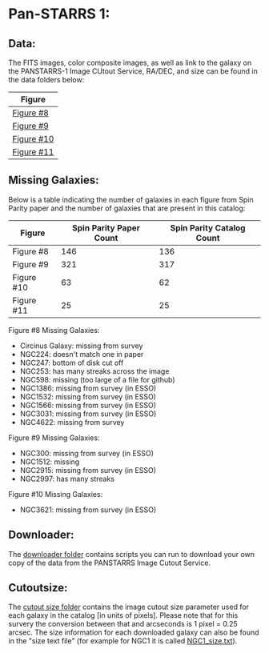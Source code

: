 # Pan-STARRS 1: 
## Data:
The FITS images, color composite images, as well as link to the galaxy on the PANSTARRS-1 Image CUtout Service, RA/DEC, and size can be found in the data folders below:

| Figure     |
|------------|
| [Figure #8](https://github.com/cora-schallock/spin-parity-catalog-data/tree/main/panstarrs/figure8)  | 
| [Figure #9](https://github.com/cora-schallock/spin-parity-catalog-data/tree/main/panstarrs/figure9)  | 
| [Figure #10](https://github.com/cora-schallock/spin-parity-catalog-data/tree/main/panstarrs/figure10) | 
| [Figure #11](https://github.com/cora-schallock/spin-parity-catalog-data/tree/main/panstarrs/figure11) | 

## Missing Galaxies:
Below is a table indicating the number of galaxies in each figure from Spin Parity paper and the number of galaxies that are present in this catalog:

| Figure     | Spin Parity Paper Count | Spin Parity Catalog Count |
|------------|-------|---------------------------|
| Figure #8  | 146   | 136                       |
| Figure #9  | 321   | 317                       |
| Figure #10 | 63    | 62                        |
| Figure #11 | 25    | 25                        |

Figure #8 Missing Galaxies:
- Circinus Galaxy: missing from survey
- NGC224: doesn't match one in paper
- NGC247: bottom of disk cut off
- NGC253: has many streaks across the image
- NGC598: missing (too large of a file for github)
- NGC1386: missing from survey (in ESSO)
- NGC1532: missing from survey (in ESSO)
- NGC1566: missing from survey (in ESSO)
- NGC3031: missing from survey (in ESSO)
- NGC4622: missing from survey

Figure #9 Missing Galaxies:
- NGC300: missing from survey (in ESSO)
- NGC1512: missing
- NGC2915: missing from survey (in ESSO)
- NGC2997: has many streaks
  
Figure #10 Missing Galaxies:
- NGC3621: missing from survey (in ESSO)

## Downloader:
The [downloader folder](https://github.com/cora-schallock/spin-parity-catalog-data/tree/main/panstarrs/downloader-scripts) contains scripts you can run to download your own copy of the data from the PANSTARRS Image Cutout Service.

## Cutoutsize:
The [cutout size folder](https://github.com/cora-schallock/spin-parity-catalog-data/tree/main/panstarrs/cutout_size) contains the image cutout size parameter used for each galaxy in the catalog [in units of pixels]. Please note that for this survery the conversion between that and arcseconds is 1 pixel = 0.25 arcsec. The size information for each downloaded galaxy can also be found in the "size text file" (for example for NGC1 it is called [NGC1_size.txt](https://github.com/cora-schallock/spin-parity-catalog-data/blob/main/panstarrs/figure9/NGC1/NGC1_size.txt)).

